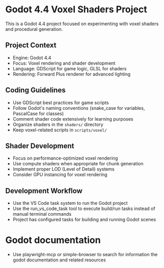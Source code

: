 <!-- Use this file to provide workspace-specific custom instructions to Copilot. For more details, visit https://code.visualstudio.com/docs/copilot/copilot-customization#_use-a-githubcopilotinstructionsmd-file -->

# Godot 4.4 Voxel Shaders Project

This is a Godot 4.4 project focused on experimenting with voxel shaders and procedural generation.

## Project Context
- Engine: Godot 4.4
- Focus: Voxel rendering and shader development
- Language: GDScript for game logic, GLSL for shaders
- Rendering: Forward Plus renderer for advanced lighting

## Coding Guidelines
- Use GDScript best practices for game scripts
- Follow Godot's naming conventions (snake_case for variables, PascalCase for classes)
- Comment shader code extensively for learning purposes
- Organize shaders in the `shaders/` directory
- Keep voxel-related scripts in `scripts/voxel/`

## Shader Development
- Focus on performance-optimized voxel rendering
- Use compute shaders when appropriate for chunk generation
- Implement proper LOD (Level of Detail) systems
- Consider GPU instancing for voxel rendering

## Development Workflow
- Use the VS Code task system to run the Godot project
- Use the run_vs_code_task tool to execute build/run tasks instead of manual terminal commands
- Project has configured tasks for building and running Godot scenes

# Godot documentation
- Use playwright-mcp or simple-browser to search for information the godot documentation and related resources
